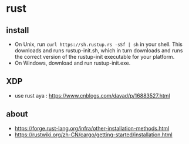 # rust

## install

* On Unix, run ```curl https://sh.rustup.rs -sSf | sh``` in your shell. This downloads and runs rustup-init.sh, which in turn downloads and runs the correct version of the rustup-init executable for your platform.
* On Windows, download and run rustup-init.exe.

## XDP

* use rust aya : https://www.cnblogs.com/davad/p/16883527.html

## about

* https://forge.rust-lang.org/infra/other-installation-methods.html
* https://rustwiki.org/zh-CN/cargo/getting-started/installation.html

